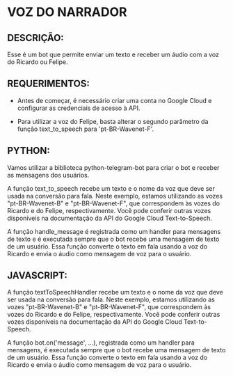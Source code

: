 # VOZ DO NARRADOR
## DESCRIÇÃO:
Esse é um bot que permite enviar um texto e receber um áudio com a voz do Ricardo ou Felipe.

## REQUERIMENTOS:
- Antes de começar, é necessário criar uma conta no Google Cloud e configurar as credenciais de acesso à API.

- Para utilizar a voz do Felipe, basta alterar o segundo parâmetro da função text_to_speech para 'pt-BR-Wavenet-F'.

## PYTHON:
Vamos utilizar a biblioteca python-telegram-bot para criar o bot e receber as mensagens dos usuários.

A função text_to_speech recebe um texto e o nome da voz que deve ser usada na conversão para fala. Neste exemplo, estamos utilizando as vozes "pt-BR-Wavenet-B" e "pt-BR-Wavenet-F", que correspondem às vozes do Ricardo e do Felipe, respectivamente. Você pode conferir outras vozes disponíveis na documentação da API do Google Cloud Text-to-Speech.

A função handle_message é registrada como um handler para mensagens de texto e é executada sempre que o bot recebe uma mensagem de texto de um usuário. Essa função converte o texto em fala usando a voz do Ricardo e envia o áudio como mensagem de voz para o usuário.

## JAVASCRIPT:
A função textToSpeechHandler recebe um texto e o nome da voz que deve ser usada na conversão para fala. Neste exemplo, estamos utilizando as vozes "pt-BR-Wavenet-B" e "pt-BR-Wavenet-F", que correspondem às vozes do Ricardo e do Felipe, respectivamente. Você pode conferir outras vozes disponíveis na documentação da API do Google Cloud Text-to-Speech.

A função bot.on('message', ...), registrada como um handler para mensagens, é executada sempre que o bot recebe uma mensagem de texto de um usuário. Essa função converte o texto em fala usando a voz do Ricardo e envia o áudio como mensagem de voz para o usuário.




